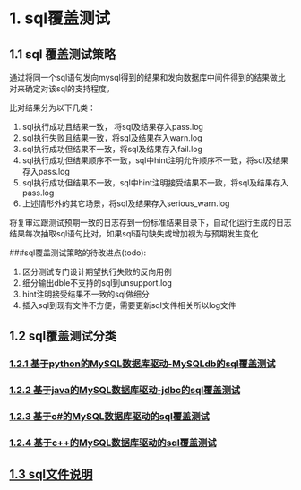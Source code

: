 # 1. sql覆盖测试

## 1.1 sql 覆盖测试策略
通过将同一个sql语句发向mysql得到的结果和发向数据库中间件得到的结果做比对来确定对该sql的支持程度。

比对结果分为以下几类：

1. sql执行成功且结果一致， 将sql及结果存入pass.log
2. sql执行失败且结果一致，将sql及结果存入warn.log
3. sql执行成功但结果不一致，将sql及结果存入fail.log
4. sql执行成功但结果顺序不一致，sql中hint注明允许顺序不一致，将sql及结果存入pass.log
5. sql执行成功但结果不一致，sql中hint注明接受结果不一致，将sql及结果存入pass.log
6. 上述情形外的其它场景，将sql及结果存入serious_warn.log

将复审过跟测试预期一致的日志存到一份标准结果目录下，自动化运行生成的日志结果每次抽取sql语句比对，如果sql语句缺失或增加视为与预期发生变化

###sql覆盖测试策略的待改进点(todo):

1.  区分测试专门设计期望执行失败的反向用例
2.  细分输出dble不支持的sql到unsupport.log
3.  hint注明接受结果不一致的sql做细分
4.  插入sql到现有文件不方便，需要更新sql文件相关所以log文件

## 1.2 sql覆盖测试分类

### [1.2.1 基于python的MySQL数据库驱动-MySQLdb的sql覆盖测试](./1.2.1%20python_based__MySQL_driver_testing.md)

### [1.2.2 基于java的MySQL数据库驱动-jdbc的sql覆盖测试](./1.2.2%20Java_based_MySQL_driver_testing.md)

### [1.2.3 基于c#的MySQL数据库驱动的sql覆盖测试](./1.2.3%20DotNet_based_MySQL_driver_testing.md)

### [1.2.4 基于c++的MySQL数据库驱动的sql覆盖测试](./1.2.4%20CPP_based_MySQL_driver_testing.md)

## [1.3 sql文件说明](./1.3%20sql_file_specifications.md)